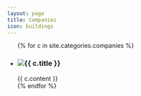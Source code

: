 ```yaml
---
layout: page
title: Companies
icon: buildings
---
```


<ul class="companies-list">
    {% for c in site.categories.companies %}
    <li>
        <h3><a href="{{ c.website }}" target="_blank"><img src="{{ c.logo }}" class="company-logo" /></a>{{ c.title }}</h3>
        {{ c.content }}
    </li>
    {% endfor %}
</ul>